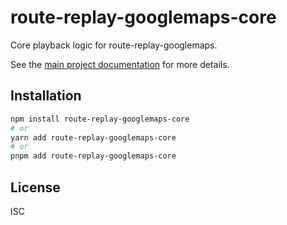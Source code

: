 # route-replay-googlemaps-core

Core playback logic for route-replay-googlemaps.

See the [main project documentation](https://skyt-a.github.io/route-replay-googlemaps/ja/) for more details.

## Installation

```bash
npm install route-replay-googlemaps-core
# or
yarn add route-replay-googlemaps-core
# or
pnpm add route-replay-googlemaps-core
```

## License

ISC 
